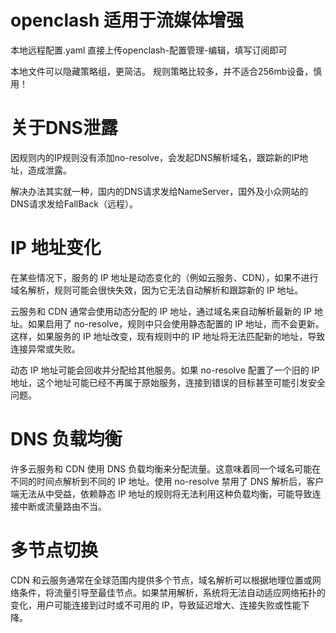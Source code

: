 # openclash 适用于流媒体增强

本地远程配置.yaml
直接上传openclash-配置管理-编辑，填写订阅即可

本地文件可以隐藏策略组，更简洁。
规则策略比较多，并不适合256mb设备，慎用！

# 关于DNS泄露
因规则内的IP规则没有添加no-resolve，会发起DNS解析域名，跟踪新的IP地址，造成泄露。

解决办法其实就一种，国内的DNS请求发给NameServer，国外及小众网站的DNS请求发给FallBack（远程）。

# IP 地址变化
在某些情况下，服务的 IP 地址是动态变化的（例如云服务、CDN），如果不进行域名解析，规则可能会很快失效，因为它无法自动解析和跟踪新的 IP 地址。

云服务和 CDN 通常会使用动态分配的 IP 地址，通过域名来自动解析最新的 IP 地址。如果启用了 no-resolve，规则中只会使用静态配置的 IP 地址，而不会更新。这样，如果服务的 IP 地址改变，现有规则中的 IP 地址将无法匹配新的地址，导致连接异常或失败。

动态 IP 地址可能会回收并分配给其他服务。如果 no-resolve 配置了一个旧的 IP 地址，这个地址可能已经不再属于原始服务，连接到错误的目标甚至可能引发安全问题。
# DNS 负载均衡
许多云服务和 CDN 使用 DNS 负载均衡来分配流量。这意味着同一个域名可能在不同的时间点解析到不同的 IP 地址。使用 no-resolve 禁用了 DNS 解析后，客户端无法从中受益，依赖静态 IP 地址的规则将无法利用这种负载均衡，可能导致连接中断或流量路由不当。
# 多节点切换
CDN 和云服务通常在全球范围内提供多个节点，域名解析可以根据地理位置或网络条件，将流量引导至最佳节点。如果禁用解析，系统将无法自动适应网络拓扑的变化，用户可能连接到过时或不可用的 IP，导致延迟增大、连接失败或性能下降。
